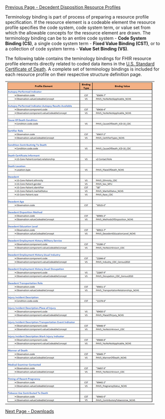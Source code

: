 [Previous Page - Decedent Disposition Resource Profiles](decedent_disposition_resource_profiles.html)

Terminology binding is part of process of preparing a resource profile specification. If the resource element is a codeable element the resource profile specifies the code system, code system term, or value set from which the allowable concepts for the resource element are drawn. The terminology binding can be to an entire code system - **Code System Binding (CS)**, a single code system term - **Fixed Value Binding (CST)**, or to a collection of code system terms - **Value Set Binding (VS)**.

The following table contains the teminology bindings for FHIR resource profile elements directly related to coded data items in the [U.S. Standard Certificate of Death](https://www.cdc.gov/nchs/data/dvs/DEATH11-03final-ACC.pdf). A complete set of terminology bindings is included for each resource profile on their respective structure definition page. 

<center>
	<table><tr><td><img src="TerminologyBindings.png" style="width:100%;"/></td></tr></table>
	</center>
	
[Next Page - Downloads](downloads.html)